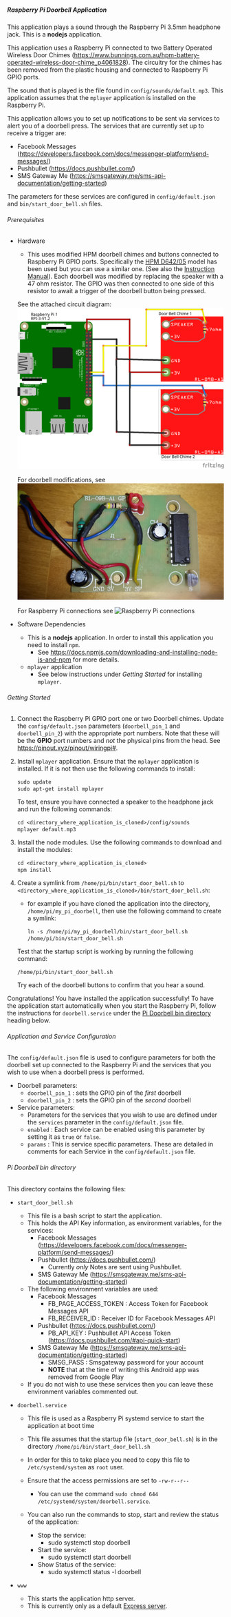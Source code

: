 ##### Raspberry Pi Doorbell Application

This application plays a sound through the Raspberry Pi 3.5mm headphone jack.
This is a **nodejs** application.

This application uses a Raspberry Pi connected to two Battery Operated Wireless Door Chimes (https://www.bunnings.com.au/hpm-battery-operated-wireless-door-chime_p4061828).
The circuitry for the chimes has been removed from the plastic housing and connected to Raspberry Pi GPIO ports.

The sound that is played is the file found in `config/sounds/default.mp3`.
This application assumes that the `mplayer` application is installed on the Raspberry Pi.

This application allows you to set up notifications to be sent via services to alert you of a doorbell press.
The services that are currently set up to receive a trigger are: 

- Facebook Messages (https://developers.facebook.com/docs/messenger-platform/send-messages/)
- Pushbullet (https://docs.pushbullet.com/)
- SMS Gateway Me (https://smsgateway.me/sms-api-documentation/getting-started)

The parameters for these services are configured in `config/default.json` and `bin/start_door_bell.sh` files.

###### Prerequisites
- Hardware
  
  - This uses modified HPM doorbell chimes and buttons connected to Raspberry Pi GPIO ports.
  Specifically the [HPM D642/05](https://hpm.com.au/product/white-square-50m/) model has been used but you can use a similar one. (See also the [Instruction Manual](https://hpm.com.au/app/uploads/2018/05/d642-05-hpm-wireless-door-chime-instruction-sheet-593658e3da810.pdf)).
  Each doorbell was modified by replacing the speaker with a 47 ohm resistor. The GPIO was then connected to one side of this resistor to await a trigger of the doorbell button being pressed.

  See the attached circuit diagram:
  ![circuit diagram](documentation/images/Wiring-Diagram_bb.png)

  For doorbell modifications, see 
  ![doorbell modifications](documentation/images/doorbell_chime_connection.jpg)

  For Raspberry Pi connections see
  ![Raspberry Pi connections](documentation/images/raspberrypi_connections.png)


- Software Dependencies
    
    - This is a **nodejs** application. In order to install this application you need to install `npm`.
        - See https://docs.npmjs.com/downloading-and-installing-node-js-and-npm for more details.
    - `mplayer` application
        - See below instructions under _Getting Started_ for installing `mplayer`.
    

###### Getting Started
1. Connect the Raspberry Pi GPIO port one or two Doorbell chimes.
   Update the `config/default.json` parameters (`doorbell_pin_1` and `doorbell_pin_2`) with the appropriate port numbers.
   Note that these will be the **GPIO** port numbers and _not_ the physical pins from the head.
   See https://pinout.xyz/pinout/wiringpi#.
   
2. Install `mplayer` application.
   Ensure that the `mplayer` application is installed.
   If it is not then use the following commands to install:
   
   ```
   sudo update
   sudo apt-get install mplayer
   ```
   
   To test, ensure you have connected a speaker to the headphone jack and run the following commands: 
   
   ```
   cd <directory_where_application_is_cloned>/config/sounds
   mplayer default.mp3 
   ```

3. Install the node modules.
   Use the following commands to download and install the modules:
   
   ```
   cd <directory_where_application_is_cloned>
   npm install
   ```
   
4. Create a symlink from `/home/pi/bin/start_door_bell.sh` to `<directory_where_application_is_cloned>/bin/start_door_bell.sh`:

    - for example if you have cloned the application into the directory, `/home/pi/my_pi_doorbell`, then use the following command to create a symlink:
        
        ```
        ln -s /home/pi/my_pi_doorbell/bin/start_door_bell.sh /home/pi/bin/start_door_bell.sh
        ```
                
   Test that the startup script is working by running the following command:
   
   ```
   /home/pi/bin/start_door_bell.sh
   ```
   
   Try each of the doorbell buttons to confirm that you hear a sound.
   
Congratulations! You have installed the application successfully! 
To have the application start automatically when you start the Raspberry Pi, follow the instructions for  `doorbell.service` under the [Pi Doorbell bin directory](#pi-doorbell-bin-directory) heading below. 
   

###### Application and Service Configuration

The `config/default.json` file is used to configure parameters for both the doorbell set up connected to the Raspberry Pi and the services that you wish to use when a doorbell press is performed.

- Doorbell parameters:
    - `doorbell_pin_1` : sets the GPIO pin of the _first_ doorbell
    - `doorbell_pin_2` : sets the GPIO pin of the _second_ doorbell
- Service parameters:
    - Parameters for the services that you wish to use are defined under the `services` parameter in the `config/default.json` file.
    - `enabled` : Each service can be enabled using this parameter by setting it as `true` or `false`.
    - `params` : This is service specific parameters. These are detailed in comments for each Service in the `config/default.json` file.

###### Pi Doorbell bin directory

This directory contains the following files:

- `start_door_bell.sh`
    - This file is a bash script to start the application.
    - This holds the API Key information, as environment variables, for the services:
        - Facebook Messages (https://developers.facebook.com/docs/messenger-platform/send-messages/)
        - Pushbullet (https://docs.pushbullet.com/)
            - Currently _only_ Notes are sent using Pushbullet.
        - SMS Gateway Me (https://smsgateway.me/sms-api-documentation/getting-started)
    - The following environment variables are used:
        - Facebook Messages
            - FB_PAGE_ACCESS_TOKEN : Access Token for Facebook Messages API
            - FB_RECEIVER_ID : Receiver ID for Facebook Messages API
        - Pushbullet (https://docs.pushbullet.com/)
            - PB_API_KEY : Pushbullet API Access Token (https://docs.pushbullet.com/#api-quick-start)
        - SMS Gateway Me (https://smsgateway.me/sms-api-documentation/getting-started)
            - SMSG_PASS : Smsgateway password for your account
            - **NOTE** that at the time of writing this Android app was removed from Google Play
    - If you do not wish to use these services then you can leave these environment variables commented out.

- `doorbell.service`
    - This file is used as a Raspberry Pi systemd service to start the application at boot time
    - This file assumes that the startup file (`start_door_bell.sh`) is in the directory `/home/pi/bin/start_door_bell.sh`
       
    - In order for this to take place you need to copy this file to `/etc/systemd/system` as `root` user.
    - Ensure that the access permissions are set to `-rw-r--r--`
        - You can use the command `sudo chmod 644 /etc/systemd/system/doorbell.service`. 
    - You can also run the commands to stop, start and review the status of the application:
        - Stop the service:
            - sudo systemctl stop doorbell
        - Start the service:
            - sudo systemctl start doorbell
        - Show Status of the service:
            - sudo systemctl status -l doorbell
            
- `www`
    - This starts the application http server.
    - This is currently only as a default [Express server](https://www.npmjs.com/package/express).
